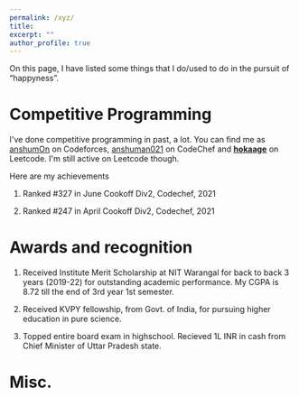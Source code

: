 ```yaml
---
permalink: /xyz/
title: 
excerpt: ""
author_profile: true
---
```


On this page, I have listed some things that I do/used to do in the pursuit of “happyness”.

# Competitive Programming 

I've done competitive programming in past, a lot. You can find me as [anshumOn](https://codeforces.com/profile/anshumOn) on Codeforces,
[anshuman021](https://www.codechef.com/users/anshuman021) on CodeChef and [__hokaage__](https://leetcode.com/__hokaage__/) on Leetcode. 
I'm still active on Leetcode though.

Here are my achievements
    
1. Ranked #327 in June Cookoff Div2, Codechef, 2021

2. Ranked #247 in April Cookoff Div2, Codechef, 2021

# Awards and recognition

1. Received Institute Merit Scholarship at NIT Warangal for back to back 3 years (2019-22) for outstanding academic performance. My CGPA is
    8.72 till the end of 3rd year 1st semester.

2. Received KVPY fellowship, from Govt. of India, for pursuing higher education in pure science.

3. Topped entire board exam in highschool. Recieved 1L INR in cash from Chief Minister of Uttar Pradesh state.


# Misc. 

